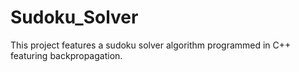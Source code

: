 # Sudoku_Solver
This project features a sudoku solver algorithm programmed in C++ featuring backpropagation.
